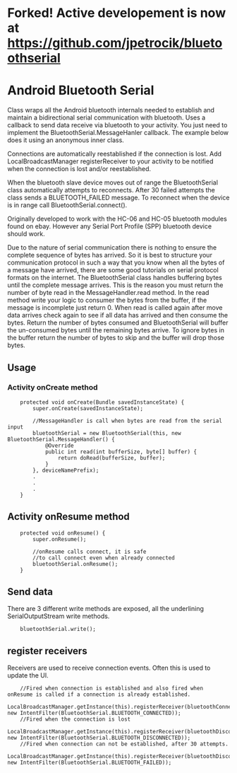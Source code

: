 # Forked! Active developement is now at https://github.com/jpetrocik/bluetoothserial

# Android Bluetooth Serial 

Class wraps all the Android bluetooth internals needed to establish and maintain a bidirectional serial communication with bluetooth.  Uses a callback to send data receive via bluetooth to your activity.  You just need to implement the BluetoothSerial.MessageHanler callback.  The example below does it using an anonymous inner class.

Connections are automatically reestablished if the connection is lost.  Add LocalBroadcastManager registerReceiver to your activity to be notified when the connection is lost and/or reestablished.

When the bluetooth slave device moves out of range the BluetoothSerial class automatically attempts to reconnects.  After 30 failed attempts the class sends a BLUETOOTH_FAILED message.  To reconnect when the device is in range call BluetoothSerial.connect().
  
Originally developed to work with the HC-06 and HC-05 bluetooth modules found on ebay.  However any Serial Port Profile (SPP) bluetooth device should work.

Due to the nature of serial communication there is nothing to ensure the complete sequence of bytes has arrived.  So it is best to structure your communication protocol in such a way that you know when all the bytes of a message have arrived, there are some good tutorials on serial protocol formats on the internet.  The BluetoothSerial class handles buffering bytes until the complete message arrives. This is the reason you must return the number of byte read in the MessageHandler.read method. In the read method write your logic to consumer the bytes from the buffer, if the message is incomplete just return 0.  When read is called again after move data arrives check again to see if all data has arrived and then consume the bytes.  Return the number of bytes consumed and BluetoothSerial will buffer the un-consumed bytes until the remaining bytes arrive.  To ignore bytes in the buffer return the number of bytes to skip and the buffer will drop those bytes.  


## Usage

### Activity onCreate method

		protected void onCreate(Bundle savedInstanceState) {
			super.onCreate(savedInstanceState);

			//MessageHandler is call when bytes are read from the serial input
			bluetoothSerial = new BluetoothSerial(this, new BluetoothSerial.MessageHandler() {
				@Override
				public int read(int bufferSize, byte[] buffer) {
					return doRead(bufferSize, buffer);
				}
			}, deviceNamePrefix);
			.
			.
			.
		}


## Activity onResume method

		protected void onResume() {
			super.onResume();

			//onResume calls connect, it is safe
			//to call connect even when already connected
			bluetoothSerial.onResume();
		}


## Send data

There are 3 different write methods are exposed, all the underlining SerialOutputStream write methods.


		bluetoothSerial.write();

		
## register receivers

Receivers are used to receive connection events.  Often this is used to update the UI. 

		//Fired when connection is established and also fired when onResume is called if a connection is already established. 
		LocalBroadcastManager.getInstance(this).registerReceiver(bluetoothConnectReceiver, new IntentFilter(BluetoothSerial.BLUETOOTH_CONNECTED));
		//Fired when the connection is lost
		LocalBroadcastManager.getInstance(this).registerReceiver(bluetoothDisconnectReceiver, new IntentFilter(BluetoothSerial.BLUETOOTH_DISCONNECTED));
		//Fired when connection can not be established, after 30 attempts.
		LocalBroadcastManager.getInstance(this).registerReceiver(bluetoothDisconnectReceiver, new IntentFilter(BluetoothSerial.BLUETOOTH_FAILED));

